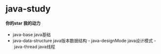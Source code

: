 # java-study
#### 你的star 我的动力
- java-base java基础
- java-data-structure java版本数据结构
- java-designMode java设计模式
- java-thread java线程
